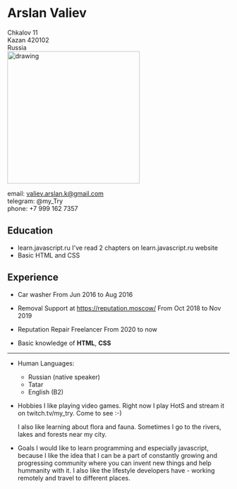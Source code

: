Arslan Valiev
=============

     
Chkalov 11                                     
Kazan 420102            
Russia    
<img src="https://i.imgur.com/51atzhn.jpeg" alt="drawing" width="300 "/>
    
email: valiev.arslan.k@gmail.com       
telegram: @my_Try       
phone: +7 999 162 7357

Education
---------

* learn.javascript.ru
      I've read 2 chapters on learn.javascript.ru website
* Basic HTML and CSS


Experience
----------

* Car washer
    From Jun 2016 to Aug 2016

* Removal Support at https://reputation.moscow/
    From Oct 2018 to Nov 2019

* Reputation Repair Freelancer
    From 2020 to now

* Basic knowledge of **HTML**, **CSS**

----------------------------------------

* Human Languages:

     * Russian (native speaker)
     * Tatar
     * English (B2)

* Hobbies
    I like playing video games. Right now I play HotS and stream it on twitch.tv/my_try. Come to see :-) 

    I also like learning about flora and fauna. Sometimes I go to the rivers, lakes and forests near my city.

* Goals
    I would like to learn programming and especially javascript, because I like the idea that I can be a part of constantly growing and progressing community where you can invent new things and help hummanity with it. I also like the lifestyle developers have - working remotely and travel to different places.